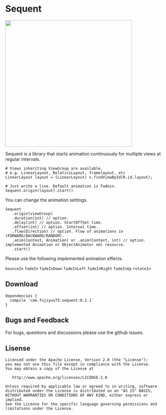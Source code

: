 # Sequent

<img src=https://github.com/fujiyuu75/sequent/blob/res/demo.gif width=400px>

Sequent is a library that starts animation continuously for multiple views at regular intervals.

```
# Views inheriting ViewGroup are available.
# e.g. LinearLayout, RelativiLayout, framelayout, etc
LinearLayout layout = (LinearLayout) v.findViewById(R.id.layout);

# Just write a line. Default animation is Fadein.
Sequent.origin(layout).start()
```

You can change the animation settings.

```
Sequent
   .origin(viewGroup)
   .duration(int) // option.
   .delay(int) // option. StartOffSet time.
   .offset(int) // option. Interval time.
   .flow(Direction) // option. Flow of animations in (FORWARD/BACKWARD/RANDOM). 
   .anim(Context, Animation) or .anim(Context, int) // option. implemented Animation or ObjectAnimator xml resource.
   .start()
```

Please use the following implemented animation effects.

```bounceIn``` ```fadeIn``` ```fadeInDown``` ```fadeInLeft``` ```fadeInRight``` ```fadeInUp``` ```rotateIn```

## Download

```
dependencies {
  compile 'com.fujiyuu75:sequent:0.2.1'
}
```

## Bugs and Feedback

For bugs, questions and discussions please use the github issues.

## Lisense

```
Licensed under the Apache License, Version 2.0 (the "License");
you may not use this file except in compliance with the License.
You may obtain a copy of the License at

   http://www.apache.org/licenses/LICENSE-2.0

Unless required by applicable law or agreed to in writing, software
distributed under the License is distributed on an "AS IS" BASIS,
WITHOUT WARRANTIES OR CONDITIONS OF ANY KIND, either express or implied.
See the License for the specific language governing permissions and
limitations under the License.
```
